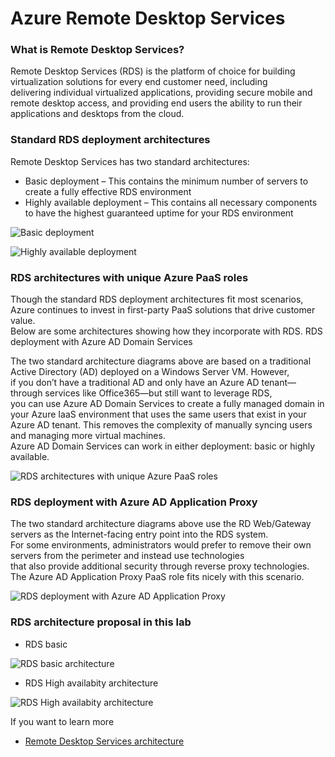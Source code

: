 # Azure Remote Desktop Services
### What is Remote Desktop Services?
Remote Desktop Services (RDS) is the platform of choice for building virtualization solutions for every end customer need, including  
delivering individual virtualized applications,   providing secure mobile and remote desktop access, and providing end users the ability  to run their 
applications and desktops from the cloud.

### Standard RDS deployment architectures

Remote Desktop Services has two standard architectures:
+ Basic deployment – This contains the minimum number of servers to create a fully effective RDS environment
+ Highly available deployment – This contains all necessary components to have the highest guaranteed uptime for your RDS environment


![Basic deployment](./imagenes/basic-rds.png)

![Highly available deployment](./imagenes/ha-rds.png)



### RDS architectures with unique Azure PaaS roles

Though the standard RDS deployment architectures fit most scenarios, Azure continues to invest in first-party PaaS solutions that drive customer 
value.  
Below are some architectures showing how they incorporate with RDS. 
RDS deployment with Azure AD Domain Services

The two standard architecture diagrams above are based on a traditional Active Directory (AD) deployed on a Windows Server VM. However,  
if you don’t have a traditional AD and only have an Azure AD tenant—through services like Office365—but still want to leverage RDS,  
you can use Azure AD Domain Services to create a fully managed domain in your Azure IaaS environment that uses the same users that exist in your   
Azure AD tenant. This removes the complexity of manually syncing users and managing more virtual machines.   
Azure AD Domain Services can work in either deployment: basic or highly available.  

![RDS architectures with unique Azure PaaS roles](./imagenes/aadds-rds.png)


### RDS deployment with Azure AD Application Proxy
The two standard architecture diagrams above use the RD Web/Gateway servers as the Internet-facing entry point into the RDS system.  
For some environments, administrators would prefer to remove their own servers from the perimeter and instead use technologies   
that also provide additional security through reverse proxy technologies. The Azure AD Application Proxy PaaS role fits nicely with this scenario.  

![RDS deployment with Azure AD Application Proxy](./imagenes/aadappproxy-rds.png)


### RDS architecture proposal in this lab 
* RDS basic

![RDS basic architecture](./imagenes/Architecture%20basic.png)

* RDS High availabity architecture

![RDS High availabity architecture](./imagenes/Architecture%20HA.png)


If you want to learn more
- [Remote Desktop Services architecture](https://docs.microsoft.com/en-us/windows-server/remote/remote-desktop-services/desktop-hosting-logical-architecture)

